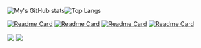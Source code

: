 ![My's GitHub stats](https://github-readme-stats.vercel.app/api?username=chi-0828&show_icons=true&theme=dark&rank_icon=github)![Top Langs](https://github-readme-stats.vercel.app/api/top-langs/?username=chi-0828&layout=donut&theme=dark&text_color=e9f3ff)

[![Readme Card](https://github-readme-stats.vercel.app/api/pin/?username=chi-0828&repo=UpPipe&show_owner=true&theme=dark)](https://github.com/chi-0828/UpPipe)
[![Readme Card](https://github-readme-stats.vercel.app/api/pin/?username=chi-0828&repo=RNA-Abundance-Quantification-on-UPMEM&show_owner=true&theme=dark)](https://github.com/chi-0828/RNA-Abundance-Quantification-on-UPMEM)
[![Readme Card](https://github-readme-stats.vercel.app/api/pin/?username=chi-0828&repo=profile-site&show_owner=true&theme=dark)](https://github.com/chi-0828/profile-site)
[![Readme Card](https://github-readme-stats.vercel.app/api/pin/?username=chi-0828&repo=Phishing-with-DNS-spoofing&show_owner=true&theme=dark)]()

<a href="https://github.com/chi-0828/profile-site">
  <img align="center" src="https://github-readme-stats.vercel.app/api/pin/?username=chi-0828&repo=profile-site&show_owner=true&theme=dark" />
</a>
<a href="https://github.com/chi-0828/Phishing-with-DNS-spoofing">
  <img align="center" src="https://github-readme-stats.vercel.app/api/pin/?username=chi-0828&repo=Phishing-with-DNS-spoofing&show_owner=true&theme=dark" />
</a>
